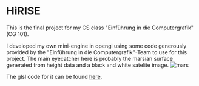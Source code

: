 # HiRISE
This is the final project for my CS class "Einführung in die Computergrafik" (CG 101).

I developed my own mini-engine in opengl using some code generously provided by the "Einführung in die Computergrafik"-Team to use for this project.
The main eyecatcher here is probably the marsian surface generated from height data and a black and white satelite image.
![mars](Doku/images/marsDemo.png)

The glsl code for it can be found [here](Code/shaders).
